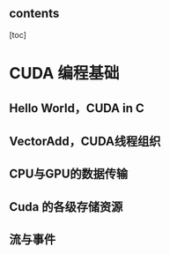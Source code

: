 ## contents

[toc]



# CUDA 编程基础

## Hello World，CUDA in C



## VectorAdd，CUDA线程组织



## CPU与GPU的数据传输



## Cuda 的各级存储资源



## 流与事件

